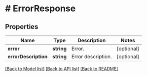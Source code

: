 # # ErrorResponse

## Properties

Name | Type | Description | Notes
------------ | ------------- | ------------- | -------------
**error** | **string** | Error. | [optional]
**errorDescription** | **string** | Error description. | [optional]

[[Back to Model list]](../../README.md#models) [[Back to API list]](../../README.md#endpoints) [[Back to README]](../../README.md)
